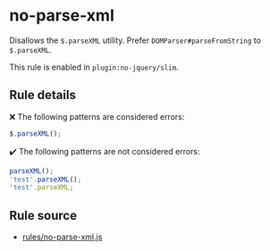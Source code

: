 # no-parse-xml

Disallows the `$.parseXML` utility. Prefer `DOMParser#parseFromString` to `$.parseXML`.

This rule is enabled in `plugin:no-jquery/slim`.

## Rule details

❌ The following patterns are considered errors:
```js
$.parseXML();
```

✔️ The following patterns are not considered errors:
```js
parseXML();
'test'.parseXML();
'test'.parseXML;
```
## Rule source

* [rules/no-parse-xml.js](../rules/no-parse-xml.js)
